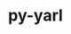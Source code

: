 ---
title: "py-yarl"
layout: cache
categories: [package, develop-2024-03-03]
meta: {"versions": ["1.9.2"], "compilers": ["apple-clang@=15.0.0", "gcc@=11.4.0", "gcc@=9.4.0", "oneapi@=2024.0.0"], "oss": ["ubuntu20.04", "ubuntu22.04", "ventura"], "platforms": ["darwin", "linux"], "targets": ["aarch64", "neoverse_v1", "neoverse_v2", "ppc64le", "x86_64_v3"], "stacks": ["e4s", "e4s-neoverse-v2", "e4s-neoverse_v1", "e4s-oneapi", "e4s-power", "ml-darwin-aarch64-mps", "ml-linux-x86_64-cpu", "ml-linux-x86_64-cuda", "ml-linux-x86_64-rocm", "root"], "num_specs": 12, "num_specs_by_stack": {"ml-darwin-aarch64-mps": 2, "root": 12, "e4s-power": 1, "e4s-neoverse_v1": 2, "e4s-neoverse-v2": 2, "e4s": 2, "ml-linux-x86_64-cpu": 2, "ml-linux-x86_64-cuda": 2, "ml-linux-x86_64-rocm": 1, "e4s-oneapi": 1}}
spec_details: [{"hash": "agsgvnpynsr6k4rdsvw77nbw22alllt3", "compiler": "apple-clang@=15.0.0", "versions": ["1.9.2"], "os": "ventura", "platform": "darwin", "target": "aarch64", "variants": ["build_system=python_pip"], "stacks": ["ml-darwin-aarch64-mps", "root"], "size": "-", "tarball": "https://binaries.spack.io/releases/develop-2024-03-03/build_cache/darwin-ventura-aarch64/apple-clang-15.0.0/py-yarl-1.9.2/darwin-ventura-aarch64-apple-clang-15.0.0-py-yarl-1.9.2-agsgvnpynsr6k4rdsvw77nbw22alllt3.spack"}, {"hash": "dpdtjjb3g6az3gtpfdqtlyydgedcbfgb", "compiler": "apple-clang@=15.0.0", "versions": ["1.9.2"], "os": "ventura", "platform": "darwin", "target": "aarch64", "variants": ["build_system=python_pip"], "stacks": ["ml-darwin-aarch64-mps", "root"], "size": "-", "tarball": "https://binaries.spack.io/releases/develop-2024-03-03/build_cache/darwin-ventura-aarch64/apple-clang-15.0.0/py-yarl-1.9.2/darwin-ventura-aarch64-apple-clang-15.0.0-py-yarl-1.9.2-dpdtjjb3g6az3gtpfdqtlyydgedcbfgb.spack"}, {"hash": "3n4uea66seye24f6ylucs7sikgj5lmos", "compiler": "gcc@=9.4.0", "versions": ["1.9.2"], "os": "ubuntu20.04", "platform": "linux", "target": "ppc64le", "variants": ["build_system=python_pip"], "stacks": ["root", "e4s-power"], "size": "-", "tarball": "https://binaries.spack.io/releases/develop-2024-03-03/build_cache/linux-ubuntu20.04-ppc64le/gcc-9.4.0/py-yarl-1.9.2/linux-ubuntu20.04-ppc64le-gcc-9.4.0-py-yarl-1.9.2-3n4uea66seye24f6ylucs7sikgj5lmos.spack"}, {"hash": "wmpv5kjxxyqbtprbgizzkuuua5yu5vfr", "compiler": "gcc@=11.4.0", "versions": ["1.9.2"], "os": "ubuntu22.04", "platform": "linux", "target": "neoverse_v1", "variants": ["build_system=python_pip"], "stacks": ["root", "e4s-neoverse_v1"], "size": "-", "tarball": "https://binaries.spack.io/releases/develop-2024-03-03/build_cache/linux-ubuntu22.04-neoverse_v1/gcc-11.4.0/py-yarl-1.9.2/linux-ubuntu22.04-neoverse_v1-gcc-11.4.0-py-yarl-1.9.2-wmpv5kjxxyqbtprbgizzkuuua5yu5vfr.spack"}, {"hash": "ibbe2qgkukz7ypreiyfvtybkazlnikxl", "compiler": "gcc@=11.4.0", "versions": ["1.9.2"], "os": "ubuntu22.04", "platform": "linux", "target": "neoverse_v1", "variants": ["build_system=python_pip"], "stacks": ["root", "e4s-neoverse_v1"], "size": "-", "tarball": "https://binaries.spack.io/releases/develop-2024-03-03/build_cache/linux-ubuntu22.04-neoverse_v1/gcc-11.4.0/py-yarl-1.9.2/linux-ubuntu22.04-neoverse_v1-gcc-11.4.0-py-yarl-1.9.2-ibbe2qgkukz7ypreiyfvtybkazlnikxl.spack"}, {"hash": "tpu7v5fh2knrmociiy7fdnbcsawmcfhq", "compiler": "gcc@=11.4.0", "versions": ["1.9.2"], "os": "ubuntu22.04", "platform": "linux", "target": "neoverse_v2", "variants": ["build_system=python_pip"], "stacks": ["e4s-neoverse-v2", "root"], "size": "-", "tarball": "https://binaries.spack.io/releases/develop-2024-03-03/build_cache/linux-ubuntu22.04-neoverse_v2/gcc-11.4.0/py-yarl-1.9.2/linux-ubuntu22.04-neoverse_v2-gcc-11.4.0-py-yarl-1.9.2-tpu7v5fh2knrmociiy7fdnbcsawmcfhq.spack"}, {"hash": "j2vfarzha6iilnw5mhdniefd24zfuab6", "compiler": "gcc@=11.4.0", "versions": ["1.9.2"], "os": "ubuntu22.04", "platform": "linux", "target": "neoverse_v2", "variants": ["build_system=python_pip"], "stacks": ["e4s-neoverse-v2", "root"], "size": "-", "tarball": "https://binaries.spack.io/releases/develop-2024-03-03/build_cache/linux-ubuntu22.04-neoverse_v2/gcc-11.4.0/py-yarl-1.9.2/linux-ubuntu22.04-neoverse_v2-gcc-11.4.0-py-yarl-1.9.2-j2vfarzha6iilnw5mhdniefd24zfuab6.spack"}, {"hash": "nn76cjefxettdkxovxieip7rithvjjmo", "compiler": "gcc@=11.4.0", "versions": ["1.9.2"], "os": "ubuntu22.04", "platform": "linux", "target": "x86_64_v3", "variants": ["build_system=python_pip"], "stacks": ["root", "e4s"], "size": "-", "tarball": "https://binaries.spack.io/releases/develop-2024-03-03/build_cache/linux-ubuntu22.04-x86_64_v3/gcc-11.4.0/py-yarl-1.9.2/linux-ubuntu22.04-x86_64_v3-gcc-11.4.0-py-yarl-1.9.2-nn76cjefxettdkxovxieip7rithvjjmo.spack"}, {"hash": "dfoizku6qjjfxuibta6blveufxql4qxm", "compiler": "gcc@=11.4.0", "versions": ["1.9.2"], "os": "ubuntu22.04", "platform": "linux", "target": "x86_64_v3", "variants": ["build_system=python_pip"], "stacks": ["root", "ml-linux-x86_64-cpu", "ml-linux-x86_64-cuda", "ml-linux-x86_64-rocm"], "size": "-", "tarball": "https://binaries.spack.io/releases/develop-2024-03-03/build_cache/linux-ubuntu22.04-x86_64_v3/gcc-11.4.0/py-yarl-1.9.2/linux-ubuntu22.04-x86_64_v3-gcc-11.4.0-py-yarl-1.9.2-dfoizku6qjjfxuibta6blveufxql4qxm.spack"}, {"hash": "2ojgue3gr5m2etv7jj2dn3w65fcwn5ym", "compiler": "gcc@=11.4.0", "versions": ["1.9.2"], "os": "ubuntu22.04", "platform": "linux", "target": "x86_64_v3", "variants": ["build_system=python_pip"], "stacks": ["root", "e4s"], "size": "-", "tarball": "https://binaries.spack.io/releases/develop-2024-03-03/build_cache/linux-ubuntu22.04-x86_64_v3/gcc-11.4.0/py-yarl-1.9.2/linux-ubuntu22.04-x86_64_v3-gcc-11.4.0-py-yarl-1.9.2-2ojgue3gr5m2etv7jj2dn3w65fcwn5ym.spack"}, {"hash": "ve7bq7oq4ncffe3kdzwqf3lu3t6bnqsm", "compiler": "gcc@=11.4.0", "versions": ["1.9.2"], "os": "ubuntu22.04", "platform": "linux", "target": "x86_64_v3", "variants": ["build_system=python_pip"], "stacks": ["root", "ml-linux-x86_64-cpu", "ml-linux-x86_64-cuda"], "size": "-", "tarball": "https://binaries.spack.io/releases/develop-2024-03-03/build_cache/linux-ubuntu22.04-x86_64_v3/gcc-11.4.0/py-yarl-1.9.2/linux-ubuntu22.04-x86_64_v3-gcc-11.4.0-py-yarl-1.9.2-ve7bq7oq4ncffe3kdzwqf3lu3t6bnqsm.spack"}, {"hash": "vzb4hjg5vpxqjwc7z2hqeyw3q6vabrmt", "compiler": "oneapi@=2024.0.0", "versions": ["1.9.2"], "os": "ubuntu22.04", "platform": "linux", "target": "x86_64_v3", "variants": ["build_system=python_pip"], "stacks": ["root", "e4s-oneapi"], "size": "-", "tarball": "https://binaries.spack.io/releases/develop-2024-03-03/build_cache/linux-ubuntu22.04-x86_64_v3/oneapi-2024.0.0/py-yarl-1.9.2/linux-ubuntu22.04-x86_64_v3-oneapi-2024.0.0-py-yarl-1.9.2-vzb4hjg5vpxqjwc7z2hqeyw3q6vabrmt.spack"}]
---